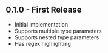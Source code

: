 ## 0.1.0 - First Release
* Initial implementation
* Supports multiple type parameters
* Supports nested type parameters
* Has regex highlighting